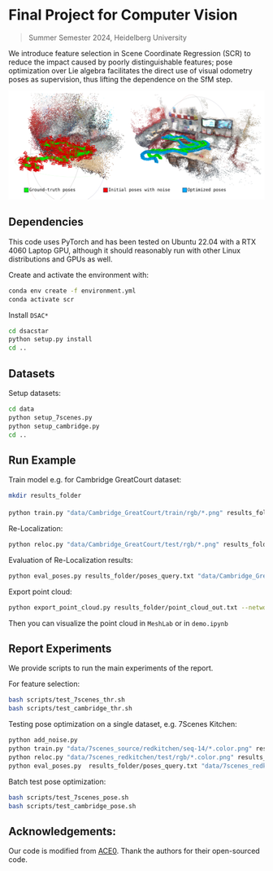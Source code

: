 # Final Project for Computer Vision

> Summer Semester 2024, Heidelberg University

We introduce feature selection in Scene Coordinate Regression (SCR) to reduce the impact caused by poorly distinguishable features; pose optimization over Lie algebra facilitates the direct use of visual odometry poses as supervision, thus lifting the dependence on the SfM step.

![pose_optimization](./pose_optim_ill.png)

## Dependencies

This code uses PyTorch and has been tested on Ubuntu 22.04 with a RTX 4060 Laptop GPU, although it should reasonably run with other Linux distributions and GPUs as well. 

Create and activate the environment with:

```bash
conda env create -f environment.yml
conda activate scr
```

Install `DSAC*`

```bash
cd dsacstar
python setup.py install
cd ..
```

## Datasets

Setup datasets:

```bash
cd data
python setup_7scenes.py
python setup_cambridge.py
cd ..
```

## Run Example

Train model e.g. for Cambridge GreatCourt dataset:

```bash
mkdir results_folder

python train.py "data/Cambridge_GreatCourt/train/rgb/*.png" results_folder/ace_network.pt --pose_files "data/Cambridge_GreatCourt/train/poses/*.txt"  --pose_refinement none --use_external_focal_length 740 --use_aug False --patch_threshold 0.1
```

Re-Localization:

```bash
python reloc.py "data/Cambridge_GreatCourt/test/rgb/*.png" results_folder/ace_network.pt --use_external_focal_length 740 --session query
```

Evaluation of Re-Localization results:

```bash
python eval_poses.py results_folder/poses_query.txt "data/Cambridge_GreatCourt/test/poses/*.txt" --pose_error_thresh_t 1
```

Export point cloud:

```bash
python export_point_cloud.py results_folder/point_cloud_out.txt --network results_folder/ace_network.pt --pose_file results_folder/poses_ace_network_preliminary.txt
```

Then you can visualize the point cloud in `MeshLab` or in `demo.ipynb`

## Report Experiments

We provide scripts to run the main experiments of the report.

For feature selection:

```bash
bash scripts/test_7scenes_thr.sh
bash scripts/test_cambridge_thr.sh
```

Testing pose optimization on a single dataset, e.g. 7Scenes Kitchen:

```bash
python add_noise.py
python train.py "data/7scenes_source/redkitchen/seq-14/*.color.png" results_folder/ace_network.pt --pose_files "data/7scenes_source/redkitchen/seq-14/*.pose_noisy.txt"  --pose_refinement adamw --use_external_focal_length 525 --use_aug False
python reloc.py "data/7scenes_redkitchen/test/rgb/*.color.png" results_folder/ace_network.pt --session query
python eval_poses.py  results_folder/poses_query.txt "data/7scenes_redkitchen/test/poses/*.pose.txt"
```

Batch test pose optimization:

```bash
bash scripts/test_7scenes_pose.sh
bash scripts/test_cambridge_pose.sh
```

## Acknowledgements:

Our code is modified from [ACE0](https://github.com/nianticlabs/acezero). Thank the authors for their open-sourced code.
